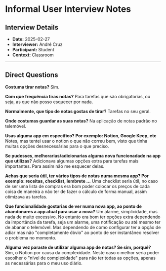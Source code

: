 # Informal User Interview Notes 


## Interview Details 
- **Date:** 2025-02-27
- **Interviewer:** André Cruz
- **Participant:** Student
- **Context:** Classroom

--- 

## Direct Questions


**Costuma tirar notas?**
Sim.

**Com que frequência tiras notas?**
Para tarefas que são obrigatorias, ou seja, as que não posso esquecer por nada.

**Normalmente, que tipo de notas gostas de tirar?**
Tarefas no seu geral.

**Onde costumas guardar as suas notas?**
Na aplicação de notas padrão no telemóvel.

**Usas alguma app em específico? Por exemplo: Notion, Google Keep, etc**
Notes, mas tentei usar o notion o que não correu bem, visto que tinha muitas opções desnecessárias para o que preciso.

**Se pudesses, melhorarias/adicionarias alguma nova funcionadade na app que utilizas?**
Adicionava algumas opções extra para tarefas mais importantes. Para assim não me esquecer delas.

**Achas que seria útil, ter vários tipos de notas numa mesma app? Por exemplo: receitas, checklist, lembrete ...**
Uma checklist seria útil, no caso de ser uma lista de compras era bom poder colocar os preços de cada coisa de maneira a não ter de fazer o cálculo de forma manual, assim otimizava as tarefas.

**Que funcionalidade gostarias de ver numa nova app, ao ponto de abandonares a app atual para usar a nova?**
Um alarme, simplicidade, mas nada de muito excessivo. No entanto era bom ter opções extra dependendo da importância da tarefa, seja um alarme, uma notificação ou até mesmo ter de abanar o telemóvel. Mas dependendo de como configurar ter a opção de adiar mas não "completamente óbvio" ao ponto de ser instantâneo resolver o problema no momento.

**Alguma vez paraste de utilizar alguma app de notas? Se sim, porquê?**
Sim, o Notion por causa da complexidade. Neste caso o melhor seria poder escolher o "nível de complexidade" para não ter todas as opções, apenas as necessárias para o meu uso diário.


